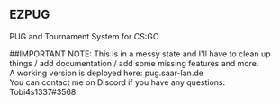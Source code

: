 ## EZPUG

PUG and Tournament System for CS:GO

##IMPORTANT NOTE:
This is in a messy state and I'll have to clean up things / add documentation / add some missing features and more.\
A working version is deployed here: pug.saar-lan.de\
You can contact me on Discord if you have any questions: Tobi4s1337#3568
